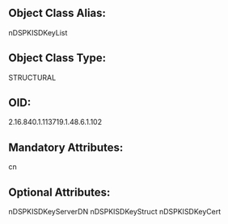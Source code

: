 ## Object Class Alias:
  nDSPKISDKeyList

## Object Class Type:
  STRUCTURAL

## OID:
  2.16.840.1.113719.1.48.6.1.102

## Mandatory Attributes:
  cn

## Optional Attributes:
  nDSPKISDKeyServerDN
  nDSPKISDKeyStruct
  nDSPKISDKeyCert
